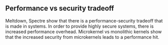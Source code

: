 ## Performance vs security tradeoff
Meltdown, Spectre show that there is a performance-security tradeoff that is made in systems. In order to provide highly secure systems, there is increased performance overhead. Microkernel vs monolithic kernels show that the increased security from microkernels leads to a performance hit.
